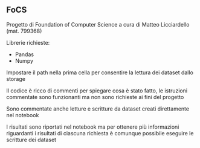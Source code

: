 ## FoCS

Progetto di Foundation of Computer Science a cura di Matteo Licciardello (mat. 799368)

Librerie richieste:
- Pandas
- Numpy

Impostare il path nella prima cella per consentire la lettura dei dataset dallo storage

Il codice è ricco di commenti per spiegare cosa è stato fatto, le istruzioni commentate sono funzionanti ma non sono richieste ai fini del progetto

Sono commentate anche letture e scritture da dataset creati direttamente nel notebook

I risultati sono riportati nel notebook ma per ottenere più informazioni riguardanti i risultati di ciascuna richiesta è comunque possibile eseguire le scritture dei dataset 
